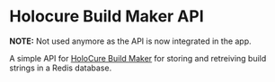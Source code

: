 # Holocure Build Maker API

**NOTE:** Not used anymore as the API is now integrated in the app.

A simple API for [HoloCure Build Maker](https://github.com/risbi0/HoloCure-Build-Maker) for storing and retreiving build strings in a Redis database.